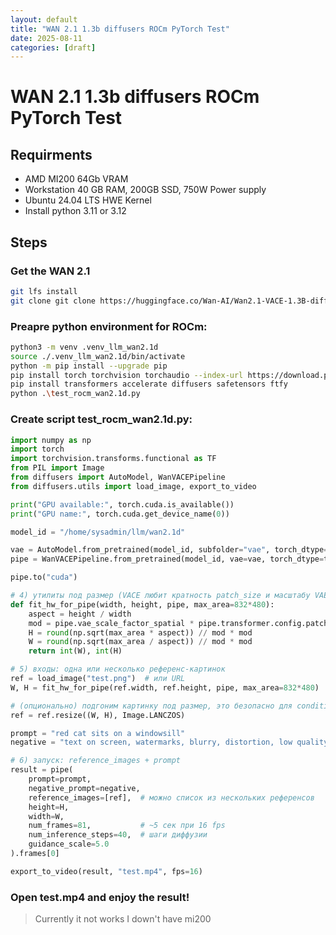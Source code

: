 ```yaml
---
layout: default
title: "WAN 2.1 1.3b diffusers ROCm PyTorch Test"
date: 2025-08-11
categories: [draft]
---
```


# WAN 2.1 1.3b diffusers ROCm PyTorch Test 

## Requirments 
- AMD MI200 64Gb VRAM
- Workstation 40 GB RAM, 200GB SSD, 750W Power supply 
- Ubuntu 24.04 LTS HWE Kernel
- Install python 3.11 or 3.12

## Steps

### Get the WAN 2.1
```bash
git lfs install
git clone git clone https://huggingface.co/Wan-AI/Wan2.1-VACE-1.3B-diffusers wan2.1d
```
### Preapre python environment for ROCm:
```bash
python3 -m venv .venv_llm_wan2.1d
source ./.venv_llm_wan2.1d/bin/activate
python -m pip install --upgrade pip
pip install torch torchvision torchaudio --index-url https://download.pytorch.org/whl/rocm6.0
pip install transformers accelerate diffusers safetensors ftfy
python .\test_rocm_wan2.1d.py
```
### Create script test_rocm_wan2.1d.py:
```python
import numpy as np
import torch
import torchvision.transforms.functional as TF
from PIL import Image
from diffusers import AutoModel, WanVACEPipeline
from diffusers.utils import load_image, export_to_video

print("GPU available:", torch.cuda.is_available())
print("GPU name:", torch.cuda.get_device_name(0))

model_id = "/home/sysadmin/llm/wan2.1d"

vae = AutoModel.from_pretrained(model_id, subfolder="vae", torch_dtype=torch.float32)
pipe = WanVACEPipeline.from_pretrained(model_id, vae=vae, torch_dtype=torch.bfloat16)

pipe.to("cuda")

# 4) утилиты под размер (VACE любит кратность patch_size и масштабу VAE)
def fit_hw_for_pipe(width, height, pipe, max_area=832*480):
    aspect = height / width
    mod = pipe.vae_scale_factor_spatial * pipe.transformer.config.patch_size[1]
    H = round(np.sqrt(max_area * aspect)) // mod * mod
    W = round(np.sqrt(max_area / aspect)) // mod * mod
    return int(W), int(H)

# 5) входы: одна или несколько референс-картинок
ref = load_image("test.png")  # или URL
W, H = fit_hw_for_pipe(ref.width, ref.height, pipe, max_area=832*480)  # целимся в 480p (832×480)

# (опционально) подгоним картинку под размер, это безопасно для conditioning
ref = ref.resize((W, H), Image.LANCZOS)

prompt = "red cat sits on a windowsill"
negative = "text on screen, watermarks, blurry, distortion, low quality"

# 6) запуск: reference_images + prompt
result = pipe(
    prompt=prompt,
    negative_prompt=negative,
    reference_images=[ref],  # можно список из нескольких референсов
    height=H,
    width=W,
    num_frames=81,           # ~5 сек при 16 fps
    num_inference_steps=40,  # шаги диффузии
    guidance_scale=5.0
).frames[0]

export_to_video(result, "test.mp4", fps=16)
```
### Open test.mp4 and enjoy the result!
> Currently it not works I down't have mi200 
